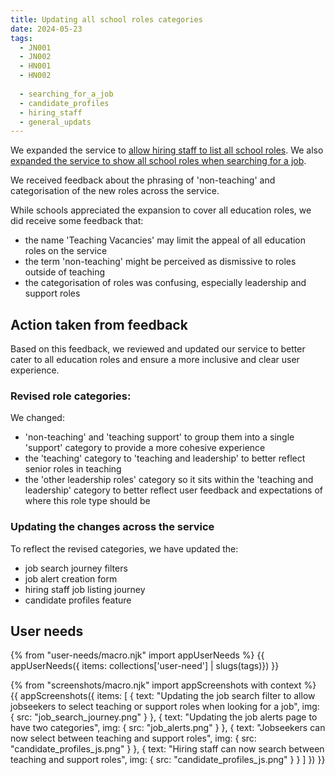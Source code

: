 ```yaml
---
title: Updating all school roles categories
date: 2024-05-23
tags:
  - JN001
  - JN002
  - HN001
  - HN002
  
  - searching_for_a_job
  - candidate_profiles
  - hiring_staff
  - general_updats
---
```


We expanded the service to [allow hiring staff to list all school roles](/allowing-hiring-staff-to-list-support-roles-on-the-service/). We also [expanded the service to show all school roles when searching for a job](/expanding-the-service-to-show-all-school-roles//).

We received feedback about the phrasing of 'non-teaching' and categorisation of the new roles across the service. 

While schools appreciated the expansion to cover all education roles, we did receive some feedback that:

- the name 'Teaching Vacancies' may limit the appeal of all education roles on the service
- the term 'non-teaching' might be perceived as dismissive to roles outside of teaching
- the categorisation of roles was confusing, especially leadership and support roles

## Action taken from feedback

Based on this feedback, we reviewed and updated our service to better cater to all education roles and ensure a more inclusive and clear user experience.

### Revised role categories:

We changed:

- 'non-teaching' and 'teaching support' to group them into a single 'support' category to provide a more cohesive experience
- the 'teaching' category to 'teaching and leadership' to better reflect senior roles in teaching
- the 'other leadership roles' category so it sits within the 'teaching and leadership' category to better reflect user feedback and expectations of where this role type should be

### Updating the changes across the service

To reflect the revised categories, we have updated the:

- job search journey filters
- job alert creation form 
- hiring staff job listing journey
- candidate profiles feature 

## User needs

{% from "user-needs/macro.njk" import appUserNeeds %}
{{ appUserNeeds({ items: collections['user-need'] | slugs(tags)}) }}

{% from "screenshots/macro.njk" import appScreenshots with context %}
{{ appScreenshots({
  items: [
  {
    text: "Updating the job search filter to allow jobseekers to select teaching or support roles when looking for a job",
    img: { src: "job_search_journey.png" }
  },
   {
    text: "Updating the job alerts page to have two categories",
    img: { src: "job_alerts.png" }
  },
  {
    text: "Jobseekers can now select between teaching and support roles",
    img: { src: "candidate_profiles_js.png" }
  },
  {
    text: "Hiring staff can now search between teaching and support roles",
    img: { src: "candidate_profiles_js.png" }
  }
  ]
}) }}
